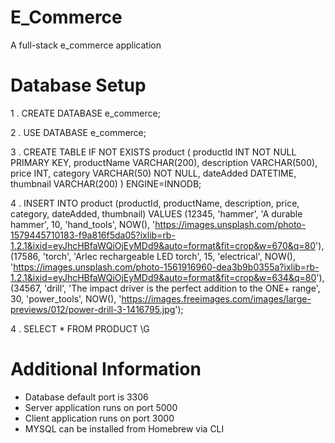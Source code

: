 # E_Commerce

A full-stack e_commerce application

# Database Setup

1 . CREATE DATABASE e_commerce;

2 . USE DATABASE e_commerce;

3 . CREATE TABLE IF NOT EXISTS product (
    productId INT NOT NULL PRIMARY KEY,
    productName VARCHAR(200),
    description VARCHAR(500),
    price INT,
    category VARCHAR(50) NOT NULL,
    dateAdded DATETIME,
    thumbnail VARCHAR(200)
    )  ENGINE=INNODB;
    
4 . INSERT INTO product 
    (productId, productName, description, price, category, dateAdded, thumbnail)
    VALUES
    (12345, 'hammer', 'A durable hammer', 10, 'hand_tools', NOW(), 'https://images.unsplash.com/photo-1579445710183-f9a816f5da05?ixlib=rb-1.2.1&ixid=eyJhcHBfaWQiOjEyMDd9&auto=format&fit=crop&w=670&q=80'),
    (17586, 'torch', 'Arlec rechargeable LED torch', 15, 'electrical', NOW(), 'https://images.unsplash.com/photo-1561916960-dea3b9b0355a?ixlib=rb-1.2.1&ixid=eyJhcHBfaWQiOjEyMDd9&auto=format&fit=crop&w=634&q=80'),
    (34567, 'drill',  'The impact driver is the perfect addition to the ONE+ range', 30, 'power_tools', NOW(), 'https://images.freeimages.com/images/large-previews/012/power-drill-3-1416795.jpg');

4 . SELECT * FROM PRODUCT \G

# Additional Information
- Database default port is 3306
- Server application runs on port 5000
- Client application runs on port 3000
- MYSQL can be installed from Homebrew via CLI
